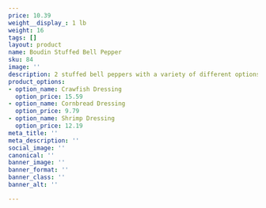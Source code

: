 ```yaml
---
price: 10.39
weight__display_: 1 lb
weight: 16
tags: []
layout: product
name: Boudin Stuffed Bell Pepper
sku: 84
image: ''
description: 2 stuffed bell peppers with a variety of different options
product_options:
- option_name: Crawfish Dressing
  option_price: 15.59
- option_name: Cornbread Dressing
  option_price: 9.79
- option_name: Shrimp Dressing
  option_price: 12.19
meta_title: ''
meta_description: ''
social_image: ''
canonical: ''
banner_image: ''
banner_format: ''
banner_class: ''
banner_alt: ''

---
```

